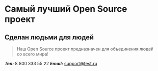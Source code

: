 # Самый лучший Open Source проект

## Сделан людьми для людей

> Наш Open Source проект предназначен для объединения людей со всего мира!

***Тел:*** 8 800 333 55 22
***Email:*** support@test.ru
